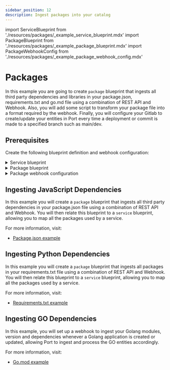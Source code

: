 ```yaml
---
sidebar_position: 12
description: Ingest packages into your catalog
---
```


import ServiceBlueprint from './resources/packages/\_example_service_blueprint.mdx'
import PackageBlueprint from './resources/packages/\_example_package_blueprint.mdx'
import PackageWebhookConfig from './resources/packages/\_example_package_webhook_config.mdx'

# Packages

In this example you are going to create `package` blueprint that ingests all third party dependencies and libraries in your package.json, requirements.txt and go.md file using a combination of REST API and Webhook. Also, you will add some script to transform your package file into a format required by the webhook. Finally, you will configure your Gitlab to create/update your entities in Port every time a deployment or commit is made to a specified branch such as main/dev.

## Prerequisites

Create the following blueprint definition and webhook configuration:

<details>
<summary>Service blueprint</summary>
<ServiceBlueprint/>
</details>

<details>
<summary>Package blueprint</summary>
<PackageBlueprint/>
</details>

<details>
<summary>Package webhook configuration</summary>

<PackageWebhookConfig/>

</details>

## Ingesting JavaScript Dependencies

In this example you will create a `package` blueprint that ingests all third party dependencies in your package.json file using a combination of REST API and Webhook. You will then relate this blueprint to a `service` blueprint, allowing you to map all the packages used by a service.

For more information, visit:

- [Package.json example](https://github.com/port-labs/package-json-webhook-example)

## Ingesting Python Dependencies

In this example you will create a `package` blueprint that ingests all packages in your requirements.txt file using a combination of REST API and Webhook. You will then relate this blueprint to a `service` blueprint, allowing you to map all the packages used by a service.

For more information, visit:

- [Requirements.txt example](https://github.com/port-labs/requirements-file-webhook-example)

## Ingesting GO Dependencies

In this example, you will set up a webhook to ingest your Golang modules, version and dependencies whenever a Golang application is created or updated, allowing Port to ingest and process the GO entities accordingly.

For more information, visit:

- [Go.mod example](https://github.com/port-labs/golang-packages-webhook-example)
